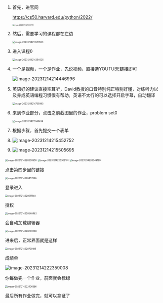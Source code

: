1. 首先，进官网

   https://cs50.harvard.edu/python/2022/

   <img src="../public/assets/cs50/image-20231214213039110.png" alt="image-20231214213039110" style="zoom:35%;" />

2. 然后，需要学习的课程都在左边

   <img src="../public/assets/cs50/image-20231214213557663.png" alt="image-20231214213557663" style="zoom:50%;" />

3. 进入课程0

   <img src="../public/assets/cs50/image-20231214214254025.png" alt="image-20231214214254025" style="zoom:50%;" />

4. 一个是视频，一个是作业，先说视频，直接选YOUTUBE链接即可

   ![image-20231214214446996](../public/assets/cs50/image-20231214214446996.png)

5. 英语好的建议直接空耳听，David教授的口音特别纯正特别好懂，对练听力以及养成英语编程习惯很有帮助，英语不太行的可以选择开启字幕，自动翻译

   <img src="../public/assets/cs50/image-20231214214735943.png" alt="image-20231214214735943" style="zoom:50%;" />

6. 来到作业部分，点击之前截图里的作业，problem set0

   <img src="../public/assets/cs50/image-20231214215148434.png" alt="image-20231214215148434" style="zoom:50%;" />

7. 根据步骤，首先提交一个表单

8. ![image-20231214215452752](../public/assets/cs50/image-20231214215452752.png)

9. ![image-20231214215505695](../public/assets/cs50/image-20231214215505695.png)





<img src="../public/assets/cs50/image-20231214220230950.png" alt="image-20231214220230950" style="zoom:50%;" />

<img src="../public/assets/cs50/image-20231214220306101.png" alt="image-20231214220306101" style="zoom:50%;" />

<img src="../public/assets/cs50/image-20231214220349189.png" alt="image-20231214220349189" style="zoom:50%;" />

点击第四步里的链接

<img src="../public/assets/cs50/image-20231214220457896.png" alt="image-20231214220457896" style="zoom:50%;" />

登录进入

<img src="../public/assets/cs50/image-20231214220517140.png" alt="image-20231214220517140" style="zoom:50%;" />

授权

<img src="../public/assets/cs50/image-20231214220548462.png" alt="image-20231214220548462" style="zoom:50%;" />



会自动加载编辑器

<img src="../public/assets/cs50/image-20231214220620298.png" alt="image-20231214220620298" style="zoom:50%;" />

进来后，正常界面就是这样

<img src="../public/assets/cs50/image-20231214220700189.png" alt="image-20231214220700189" style="zoom:50%;" />



成绩单

![image-20231214222359008](../public/assets/cs50/image-20231214222359008.png)



你每做完一个作业，前面就会标绿

<img src="../public/assets/cs50/image-20231214222406566.png" alt="image-20231214222406566" style="zoom:50%;" />

最后所有作业做完，就可以拿证了